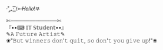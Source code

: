 ·˚ ༘₊· ͟͟͞͞꒰➳𝐻𝑒𝑙𝑙𝑜!𖤐<br>
✄┈┈┈┈┈┈┈┈┈┈┈┈┈┈┈✄<br>
『••⌨︎︎ 𝕀𝕋 𝕊𝕥𝕦𝕕𝕖𝕟𝕥••』<br>
✎𝙰 𝙵𝚞𝚝𝚞𝚛𝚎 𝙰𝚛𝚝𝚒𝚜𝚝✎<br>
❀"𝙱𝚞𝚝 𝚠𝚒𝚗𝚗𝚎𝚛𝚜 𝚍𝚘𝚗'𝚝 𝚚𝚞𝚒𝚝, 𝚜𝚘 𝚍𝚘𝚗'𝚝 𝚢𝚘𝚞 𝚐𝚒𝚟𝚎 𝚞𝚙!"❀<br>
